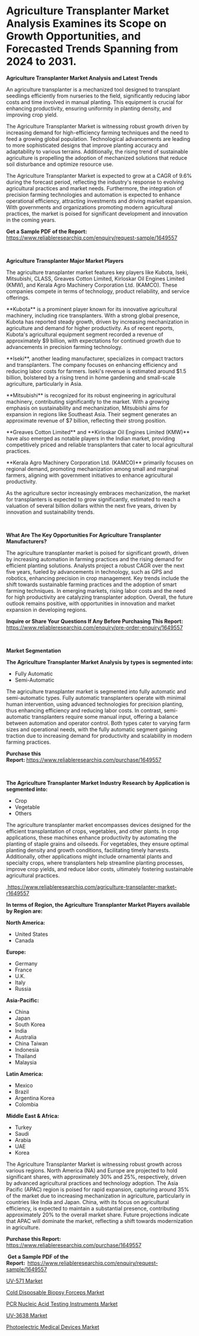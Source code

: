 <p><h1>Agriculture Transplanter Market Analysis Examines its Scope on Growth Opportunities, and Forecasted Trends Spanning from 2024 to 2031.</h1></p><p><strong>Agriculture Transplanter Market Analysis and Latest Trends</strong></p>
<p><p>An agriculture transplanter is a mechanized tool designed to transplant seedlings efficiently from nurseries to the field, significantly reducing labor costs and time involved in manual planting. This equipment is crucial for enhancing productivity, ensuring uniformity in planting density, and improving crop yield. </p><p>The Agriculture Transplanter Market is witnessing robust growth driven by increasing demand for high-efficiency farming techniques and the need to feed a growing global population. Technological advancements are leading to more sophisticated designs that improve planting accuracy and adaptability to various terrains. Additionally, the rising trend of sustainable agriculture is propelling the adoption of mechanized solutions that reduce soil disturbance and optimize resource use.</p><p>The Agriculture Transplanter Market is expected to grow at a CAGR of 9.6% during the forecast period, reflecting the industry's response to evolving agricultural practices and market needs. Furthermore, the integration of precision farming technologies and automation is expected to enhance operational efficiency, attracting investments and driving market expansion. With governments and organizations promoting modern agricultural practices, the market is poised for significant development and innovation in the coming years.</p></p>
<p><strong>Get a Sample PDF of the Report:&nbsp;</strong> <a href="https://www.reliableresearchiq.com/enquiry/request-sample/1649557?utm_campaign=1521&utm_medium=2&utm_source=Github&utm_content=ia&utm_term=15102024&utm_id=agriculture-transplanter">https://www.reliableresearchiq.com/enquiry/request-sample/1649557</a></p>
<p>&nbsp;</p>
<p><strong>Agriculture Transplanter Major Market Players</strong></p>
<p><p>The agriculture transplanter market features key players like Kubota, Iseki, Mitsubishi, CLASS, Greaves Cotton Limited, Kirloskar Oil Engines Limited (KMW), and Kerala Agro Machinery Corporation Ltd. (KAMCO). These companies compete in terms of technology, product reliability, and service offerings.</p><p>**Kubota** is a prominent player known for its innovative agricultural machinery, including rice transplanters. With a strong global presence, Kubota has reported steady growth, driven by increasing mechanization in agriculture and demand for higher productivity. As of recent reports, Kubota's agricultural equipment segment recorded a revenue of approximately $9 billion, with expectations for continued growth due to advancements in precision farming technology.</p><p>**Iseki**, another leading manufacturer, specializes in compact tractors and transplanters. The company focuses on enhancing efficiency and reducing labor costs for farmers. Iseki's revenue is estimated around $1.5 billion, bolstered by a rising trend in home gardening and small-scale agriculture, particularly in Asia.</p><p>**Mitsubishi** is recognized for its robust engineering in agricultural machinery, contributing significantly to the market. With a growing emphasis on sustainability and mechanization, Mitsubishi aims for expansion in regions like Southeast Asia. Their segment generates an approximate revenue of $7 billion, reflecting their strong position.</p><p>**Greaves Cotton Limited** and **Kirloskar Oil Engines Limited (KMW)** have also emerged as notable players in the Indian market, providing competitively priced and reliable transplanters that cater to local agricultural practices.</p><p>**Kerala Agro Machinery Corporation Ltd. (KAMCO)** primarily focuses on regional demand, promoting mechanization among small and marginal farmers, aligning with government initiatives to enhance agricultural productivity.</p><p>As the agriculture sector increasingly embraces mechanization, the market for transplanters is expected to grow significantly, estimated to reach a valuation of several billion dollars within the next five years, driven by innovation and sustainability trends.</p></p>
<p>&nbsp;</p>
<p><strong>What Are The Key Opportunities For Agriculture Transplanter Manufacturers?</strong></p>
<p><p>The agriculture transplanter market is poised for significant growth, driven by increasing automation in farming practices and the rising demand for efficient planting solutions. Analysts project a robust CAGR over the next five years, fueled by advancements in technology, such as GPS and robotics, enhancing precision in crop management. Key trends include the shift towards sustainable farming practices and the adoption of smart farming techniques. In emerging markets, rising labor costs and the need for high productivity are catalyzing transplanter adoption. Overall, the future outlook remains positive, with opportunities in innovation and market expansion in developing regions.</p></p>
<p><strong>Inquire or Share Your Questions If Any Before Purchasing This Report:</strong> <a href="https://www.reliableresearchiq.com/enquiry/pre-order-enquiry/1649557?utm_campaign=1521&utm_medium=2&utm_source=Github&utm_content=ia&utm_term=15102024&utm_id=agriculture-transplanter">https://www.reliableresearchiq.com/enquiry/pre-order-enquiry/1649557</a></p>
<p>&nbsp;</p>
<p><strong>Market Segmentation</strong></p>
<p><strong>The Agriculture Transplanter Market Analysis by types is segmented into:</strong></p>
<p><ul><li>Fully Automatic</li><li>Semi-Automatic</li></ul></p>
<p><p>The agriculture transplanter market is segmented into fully automatic and semi-automatic types. Fully automatic transplanters operate with minimal human intervention, using advanced technologies for precision planting, thus enhancing efficiency and reducing labor costs. In contrast, semi-automatic transplanters require some manual input, offering a balance between automation and operator control. Both types cater to varying farm sizes and operational needs, with the fully automatic segment gaining traction due to increasing demand for productivity and scalability in modern farming practices.</p></p>
<p><strong>Purchase this Report:&nbsp;</strong><a href="https://www.reliableresearchiq.com/purchase/1649557?utm_campaign=1521&utm_medium=2&utm_source=Github&utm_content=ia&utm_term=15102024&utm_id=agriculture-transplanter">https://www.reliableresearchiq.com/purchase/1649557</a></p>
<p>&nbsp;</p>
<p><strong>The Agriculture Transplanter Market Industry Research by Application is segmented into:</strong></p>
<p><ul><li>Crop</li><li>Vegetable</li><li>Others</li></ul></p>
<p><p>The agriculture transplanter market encompasses devices designed for the efficient transplantation of crops, vegetables, and other plants. In crop applications, these machines enhance productivity by automating the planting of staple grains and oilseeds. For vegetables, they ensure optimal planting density and growth conditions, facilitating timely harvests. Additionally, other applications might include ornamental plants and specialty crops, where transplanters help streamline planting processes, improve crop yields, and reduce labor costs, ultimately fostering sustainable agricultural practices.</p></p>
<p><a href="https://www.reliableresearchiq.com/agriculture-transplanter-market-r1649557?utm_campaign=1521&utm_medium=2&utm_source=Github&utm_content=ia&utm_term=15102024&utm_id=agriculture-transplanter">&nbsp;https://www.reliableresearchiq.com/agriculture-transplanter-market-r1649557</a></p>
<p><strong>In terms of Region, the Agriculture Transplanter Market Players available by Region are:</strong></p>
<p>
    <p> <strong> North America: </strong>
        <ul>
            <li>United States</li>
            <li>Canada</li>
        </ul>
        </p> 
    <p> <strong> Europe: </strong>
        <ul>
            <li>Germany</li>
            <li>France</li>
            <li>U.K.</li>
            <li>Italy</li>
            <li>Russia</li>
        </ul>
        </p> 
    <p> <strong> Asia-Pacific: </strong>
        <ul>
            <li>China</li>
            <li>Japan</li>
            <li>South Korea</li>
            <li>India</li>
            <li>Australia</li>
            <li>China Taiwan</li>
            <li>Indonesia</li>
            <li>Thailand</li>
            <li>Malaysia</li>
        </ul>
        </p> 
    <p> <strong> Latin America: </strong>
        <ul>
            <li>Mexico</li>
            <li>Brazil</li>
            <li>Argentina Korea</li>
            <li>Colombia</li>
        </ul>
        </p> 
    <p> <strong> Middle East & Africa: </strong>
        <ul>
            <li>Turkey</li>
            <li>Saudi</li>
            <li>Arabia</li>
            <li>UAE</li>
            <li>Korea</li>
        </ul>
    </p>
    </p>
<p><p>The Agriculture Transplanter Market is witnessing robust growth across various regions. North America (NA) and Europe are projected to hold significant shares, with approximately 30% and 25%, respectively, driven by advanced agricultural practices and technology adoption. The Asia Pacific (APAC) region is poised for rapid expansion, capturing around 35% of the market due to increasing mechanization in agriculture, particularly in countries like India and Japan. China, with its focus on agricultural efficiency, is expected to maintain a substantial presence, contributing approximately 20% to the overall market share. Future projections indicate that APAC will dominate the market, reflecting a shift towards modernization in agriculture.</p></p>
<p><strong>Purchase this Report: </strong><a href="https://www.reliableresearchiq.com/purchase/1649557?utm_campaign=1521&utm_medium=2&utm_source=Github&utm_content=ia&utm_term=15102024&utm_id=agriculture-transplanter">https://www.reliableresearchiq.com/purchase/1649557</a></p>
<p>&nbsp;<strong>Get a Sample PDF of the Report:&nbsp;&nbsp;</strong><a href="https://www.reliableresearchiq.com/enquiry/request-sample/1649557?utm_campaign=1521&utm_medium=2&utm_source=Github&utm_content=ia&utm_term=15102024&utm_id=agriculture-transplanter">https://www.reliableresearchiq.com/enquiry/request-sample/1649557</a></p>
<p><strong></strong></p>
<p><p><a href="https://www.linkedin.com/pulse/uv-571-market-essentials-key-players-demand-drivers-roi-potential-68qfe?utm_campaign=1521&utm_medium=2&utm_source=Github&utm_content=ia&utm_term=15102024&utm_id=agriculture-transplanter">UV-571 Market</a></p><p><a href="https://www.linkedin.com/pulse/market-dynamics-future-trends-global-cold-disposable-biopsy-9gt3f?trk=public_post_embed_feed-article-content&utm_campaign=1521&utm_medium=2&utm_source=Github&utm_content=ia&utm_term=15102024&utm_id=agriculture-transplanter">Cold Disposable Biopsy Forceps Market</a></p><p><a href="https://www.linkedin.com/pulse/pcr-nucleic-acid-testing-instruments-market-opportunities-t5tcf?trk=public_post_embed_feed-article-content&utm_campaign=1521&utm_medium=2&utm_source=Github&utm_content=ia&utm_term=15102024&utm_id=agriculture-transplanter">PCR Nucleic Acid Testing Instruments Market</a></p><p><a href="https://www.linkedin.com/pulse/uv-3638-market-research-report-includes-analysis-size-share-qcnbe?utm_campaign=1521&utm_medium=2&utm_source=Github&utm_content=ia&utm_term=15102024&utm_id=agriculture-transplanter">UV-3638 Market</a></p><p><a href="https://www.linkedin.com/pulse/photoelectric-medical-devices-market-size-share-competitive-0jxhf?trk=public_post_embed_feed-article-content&utm_campaign=1521&utm_medium=2&utm_source=Github&utm_content=ia&utm_term=15102024&utm_id=agriculture-transplanter">Photoelectric Medical Devices Market</a></p></p>